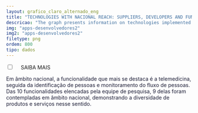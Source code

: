 ```yaml
---
layout: grafico_claro_alternado_eng
title: "TECHNOLOGIES WITH NACIONAL REACH: SUPPLIERS, DEVELOPERS AND FUNCTIONALITIES"
descricao: "The graph presents information on technologies implemented nationally, organized by functionalies, pointing out its suppliers and developers."
img: "apps-desenvolvedores2"
img2: "apps-desenvolvedores2"
filetype: png
ordem: 800
tipo: dados
---
```


<div class="accordion">
    <div class="option">
      <input type="checkbox" id="toggle{{page.ordem}}" class="toggle" />
      <label class="titleaco" for="toggle{{page.ordem}}">SAIBA MAIS&nbsp;
      </label>
      <div class="contentaco">
        <p style="color:#1c1d36 !important">Em âmbito nacional, a funcionalidade que mais se destaca é a telemedicina, seguida da identificação de pessoas e monitoramento do fluxo de pessoas. Das 10 funcionalidades elencadas pela equipe de pesquisa, 9 delas foram contempladas em âmbito nacional, demonstrando a diversidade de produtos e serviços nesse sentido.</p>
      </div>
    </div>
  </div>
